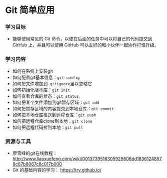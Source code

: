# Git 简单应用

### 学习目标

- 能够使用常见的 Git 命令，以便在后面的任务中可以将自己的代码提交到 GitHub 上，并且可以使用 GitHub 可以友好的和小伙伴一起协作打怪升级。



### 学习内容

- 如何在系统上安装git
- 如何配置git基本信息：`git config`
- 如何把文件增加到`.gitignore`里以忽略它
- 如何初始化版本库：`git init`
- 如何查看仓库的状态：`git status`
- 如何把某个文件添加到git暂存区域：`git add`
- 如何把暂存区域的内容提交到本地仓库：`git commit`
- 如何把本地仓库推送到远程仓库：`git push`
- 如何把远程仓库clone到本地：`git clone`
- 如何把远程代码拉到本地：`git pull`


### 资源与工具



- 廖雪峰的git在线教程：<http://www.liaoxuefeng.com/wiki/0013739516305929606dd18361248578c67b8067c8c017b000>
- Git 的基础内容的学习： <https://try.github.io/>

